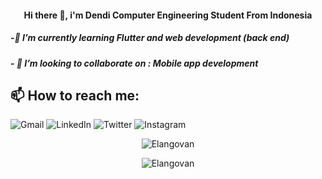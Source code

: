 


<h4 align="center">Hi there 👋, i'm Dendi Computer Engineering Student From Indonesia </h4>

<h5>-🌱 I’m currently learning Flutter and web development (back end) </h5>
<h5>- 👯 I’m looking to collaborate on : Mobile app development </h5>

<h2> 📫 How to reach me: </h2>

<div>
<img alt="Gmail" src="https://img.shields.io/badge/dendiaryar@gmail.com-D14836?style=for-the-badge&logo=gmail&logoColor=white" />
<img alt="LinkedIn" src="https://img.shields.io/badge/dendiaryar%20-%230077B5.svg?&style=for-the-badge&logo=linkedin&logoColor=white"/>
<img alt="Twitter" src="https://img.shields.io/badge/dendiaryar%20-%231DA1F2.svg?&style=for-the-badge&logo=Twitter&logoColor=white"/>
<img alt="Instagram" src="https://img.shields.io/badge/dendiaryar%20-%23E4405F.svg?&style=for-the-badge&logo=Instagram&logoColor=white"/>
</div>
<p></p>
	
<p align="center">
	<img src=https://github-readme-stats.vercel.app/api?username=dendiaryar&show_icons=true&theme=blueberry alt=Elangovan />
</p>



<p align="center">
	<img src=https://github-readme-stats.vercel.app/api/top-langs/?username=codestronaut&layout=compact&theme=blueberry alt=Elangovan />
</p>



